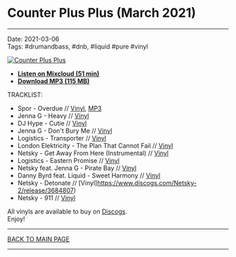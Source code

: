 # Counter Plus Plus (March 2021)

----

Date: 2021-03-06  
Tags: #drumandbass, #dnb, #liquid #pure #vinyl

[![Counter Plus Plus](https://thumbnailer.mixcloud.com/unsafe/300x300/extaudio/e/1/b/f/428b-f779-489f-ae9f-5ef2090a8801)](https://www.mixcloud.com/quantumenergy/counter-plus-plus-march-2021/)

* [**Listen on Mixcloud (51 min)**](https://www.mixcloud.com/quantumenergy/counter-plus-plus-march-2021/)
* [**Download MP3 (115 MB)**](https://1drv.ms/u/s!AmzuuXrjf51v35tY5xWyyg-utNf5Sg?e=03yL3A)

TRACKLIST:  

* Spor - Overdue // [Vinyl](https://www.discogs.com/Spor-Conquerors-Commoners/release/2180478), [MP3](https://www.beatport.com/track/overdue/1154425)
* Jenna G - Heavy // [Vinyl](https://www.discogs.com/Jenna-G-For-Lost-Friends/release/660003)
* DJ Hype - Cutie // [Vinyl](https://www.discogs.com/DJ-Hype-Wickaman-J-Majik-Daddy-Earl-Cutie-Rollin-It/release/2469509)
* Jenna G - Don't Bury Me // [Vinyl](https://www.discogs.com/Jenna-G-For-Lost-Friends/release/660003)
* Logistics - Transporter // [Vinyl](https://www.discogs.com/Logistics-Crash-Bang-Wallop/release/1916209)
* London Elektricity - The Plan That Cannot Fail // [Vinyl](https://www.discogs.com/London-Elektricity-Elektricity-Will-Keep-Me-Warm-The-Plan-That-Cannot-Fail/release/2799688)
* Netsky - Get Away From Here (Instrumental) // [Vinyl](https://www.discogs.com/Netsky-2/release/3684807)
* Logistics - Eastern Promise // [Vinyl](https://www.discogs.com/Logistics-Crash-Bang-Wallop/release/1916209)
* Netsky feat. Jenna G - Pirate Bay // [Vinyl](https://www.discogs.com/Netsky-Featuring-Jenna-G-Moving-With-You/release/2370772)
* Danny Byrd feat. Liquid - Sweet Harmony // [Vinyl](https://www.discogs.com/Danny-Byrd-Feat-Liquid-Sweet-Harmony/release/2118075)
* Netsky - Detonate // [Vinyl]https://www.discogs.com/Netsky-2/release/3684807)
* Netsky - 911 // [Vinyl](https://www.discogs.com/Netsky-2/release/3684807)

All vinyls are available to buy on <a href="http://discogs.com" target="_blank">Discogs</a>.  
Enjoy!

----

[BACK TO MAIN PAGE](./README.md)

----

